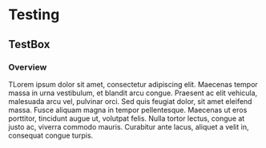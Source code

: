 # Testing

## TestBox

### Overview
TLorem ipsum dolor sit amet, consectetur adipiscing elit. Maecenas tempor massa in urna vestibulum, et blandit arcu congue. Praesent ac elit vehicula, malesuada arcu vel, pulvinar orci. Sed quis feugiat dolor, sit amet eleifend massa. Fusce aliquam magna in tempor pellentesque. Maecenas ut eros porttitor, tincidunt augue ut, volutpat felis. Nulla tortor lectus, congue at justo ac, viverra commodo mauris. Curabitur ante lacus, aliquet a velit in, consequat congue turpis. 